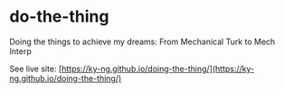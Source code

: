 # do-the-thing
Doing the things to achieve my dreams: From Mechanical Turk to Mech Interp

See live site: [https://ky-ng.github.io/doing-the-thing/](https://ky-ng.github.io/doing-the-thing/)
